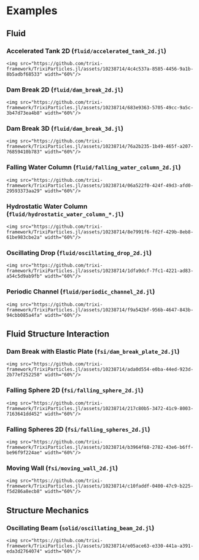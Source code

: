 # Examples

## Fluid

### Accelerated Tank 2D (`fluid/accelerated_tank_2d.jl`)
```@raw html
<img src="https://github.com/trixi-framework/TrixiParticles.jl/assets/10238714/4c4c537a-8585-4456-9a1b-8b5adbf68533" width="60%"/>
```

### Dam Break 2D (`fluid/dam_break_2d.jl`)
```@raw html
<img src="https://github.com/trixi-framework/TrixiParticles.jl/assets/10238714/683e9363-5705-49cc-9a5c-3b47d73ea4b8" width="60%"/>
```
 
### Dam Break 3D (`fluid/dam_break_3d.jl`)
```@raw html
<img src="https://github.com/trixi-framework/TrixiParticles.jl/assets/10238714/76a2b235-1b49-465f-a207-76859410b783" width="60%"/>
```
 
### Falling Water Column (`fluid/falling_water_column_2d.jl`)
```@raw html
<img src="https://github.com/trixi-framework/TrixiParticles.jl/assets/10238714/06a522f0-424f-49d3-afd0-29593373aa29" width="60%"/>
```
 
### Hydrostatic Water Column (`fluid/hydrostatic_water_column_*.jl`)
```@raw html
<img src="https://github.com/trixi-framework/TrixiParticles.jl/assets/10238714/8e7991f6-fd2f-429b-8eb8-61be983cbe2a" width="60%"/>
```
 
### Oscillating Drop (`fluid/oscillating_drop_2d.jl`)
```@raw html
<img src="https://github.com/trixi-framework/TrixiParticles.jl/assets/10238714/1dfa9dcf-7fc1-4221-ad83-a54c5d9ab9fb" width="60%"/>
```
 
### Periodic Channel (`fluid/periodic_channel_2d.jl`)
```@raw html
<img src="https://github.com/trixi-framework/TrixiParticles.jl/assets/10238714/f9a542bf-956b-4647-843b-94cbb085a4fa" width="60%"/>
```
 
## Fluid Structure Interaction

### Dam Break with Elastic Plate (`fsi/dam_break_plate_2d.jl`)
```@raw html
<img src="https://github.com/trixi-framework/TrixiParticles.jl/assets/10238714/ada0d554-e0ba-44ed-923d-2b77ef252258" width="60%"/>
```
 
### Falling Sphere 2D (`fsi/falling_sphere_2d.jl`)
```@raw html
<img src="https://github.com/trixi-framework/TrixiParticles.jl/assets/10238714/217c80b5-3472-41c9-8003-7163641dd452" width="60%"/>
```
 
### Falling Spheres 2D (`fsi/falling_spheres_2d.jl`)
```@raw html
<img src="https://github.com/trixi-framework/TrixiParticles.jl/assets/10238714/b3964f68-2782-43e6-b6ff-be96f9f224ae" width="60%"/>
```
 
### Moving Wall (`fsi/moving_wall_2d.jl`)
```@raw html
<img src="https://github.com/trixi-framework/TrixiParticles.jl/assets/10238714/c10faddf-0400-47c9-b225-f5d286a8ecb8" width="60%"/>
```
 
## Structure Mechanics

### Oscillating Beam (`solid/oscillating_beam_2d.jl`)
```@raw html
<img src="https://github.com/trixi-framework/TrixiParticles.jl/assets/10238714/e05ace63-e330-441a-a391-eda3d2764074" width="60%"/>
```
 